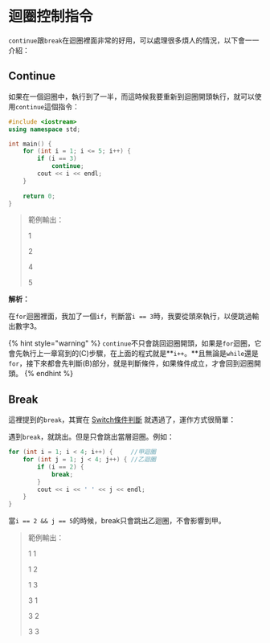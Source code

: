 # 迴圈控制指令

`continue`跟`break`在迴圈裡面非常的好用，可以處理很多煩人的情況，以下會一一介紹：

## Continue

如果在一個迴圈中，執行到了一半，而這時候我要重新到迴圈開頭執行，就可以使用`continue`這個指令：

```cpp
#include <iostream>
using namespace std;

int main() {
    for (int i = 1; i <= 5; i++) {
        if (i == 3)
            continue;
        cout << i << endl;
    }
    
    return 0;
}
```

> 範例輸出：
>
> 1
>
> 2
>
> 4
>
> 5

**解析：**

在`for`迴圈裡面，我加了一個`if`，判斷當`i == 3`時，我要從頭來執行，以便跳過輸出數字3。

{% hint style="warning" %}
`continue`不只會跳回迴圈開頭，如果是`for`迴圈，它會先執行上一章寫到的\(C\)步驟，在上面的程式就是**`i++`。**且無論是`while`還是`for`，接下來都會先判斷\(B\)部分，就是判斷條件，如果條件成立，才會回到迴圈開頭。
{% endhint %}

## Break

這裡提到的`break`，其實在 [Switch條件判斷](../fen-zhi/switch-jian-pan.md) 就遇過了，運作方式很簡單：

遇到`break`，就跳出。但是只會跳出當層迴圈。例如：

```cpp
for (int i = 1; i < 4; i++) {     //甲迴圈
    for (int j = 1; j < 4; j++) { //乙迴圈
        if (i == 2) {
            break;
        }
        cout << i << ' ' << j << endl;
    }
}
```

當`i == 2 && j == 5`的時候，break只會跳出乙迴圈，不會影響到甲。

> 範例輸出：
>
> 1 1
>
> 1 2
>
> 1 3
>
> 3 1
>
> 3 2
>
> 3 3



